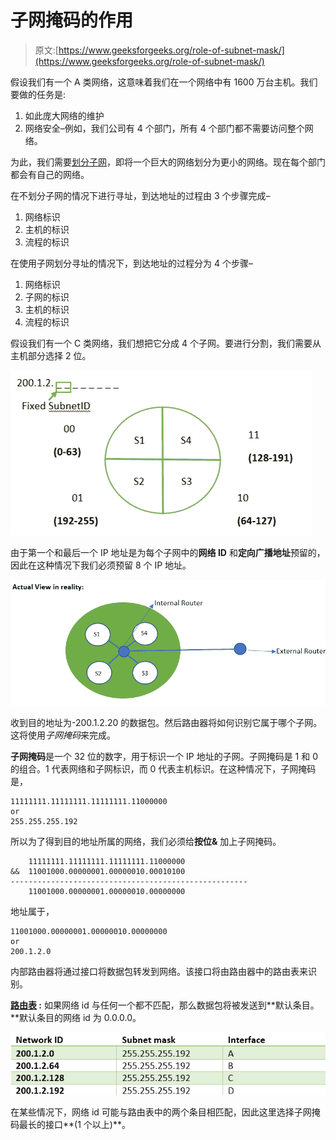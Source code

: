 # 子网掩码的作用

> 原文:[https://www.geeksforgeeks.org/role-of-subnet-mask/](https://www.geeksforgeeks.org/role-of-subnet-mask/)

假设我们有一个 A 类网络，这意味着我们在一个网络中有 1600 万台主机。我们要做的任务是:

1.  如此庞大网络的维护
2.  网络安全–例如，我们公司有 4 个部门，所有 4 个部门都不需要访问整个网络。

为此，我们需要[划分子网](https://www.geeksforgeeks.org/introduction-to-subnetting/)，即将一个巨大的网络划分为更小的网络。现在每个部门都会有自己的网络。

在不划分子网的情况下进行寻址，到达地址的过程由 3 个步骤完成–

1.  网络标识
2.  主机的标识
3.  流程的标识

在使用子网划分寻址的情况下，到达地址的过程分为 4 个步骤–

1.  网络标识
2.  子网的标识
3.  主机的标识
4.  流程的标识

假设我们有一个 C 类网络，我们想把它分成 4 个子网。要进行分割，我们需要从主机部分选择 2 位。

![](img/925b728242247b1537c24c6d43eb6253.png)

由于第一个和最后一个 IP 地址是为每个子网中的**网络 ID** 和**定向广播地址**预留的，因此在这种情况下我们必须预留 8 个 IP 地址。

![](img/e03e2040ea6b9ba37f7c1d812da821cf.png)

收到目的地址为-200.1.2.20 的数据包。然后路由器将如何识别它属于哪个子网。这将使用*子网掩码*来完成。

**子网掩码**是一个 32 位的数字，用于标识一个 IP 地址的子网。子网掩码是 1 和 0 的组合。1 代表网络和子网标识，而 0 代表主机标识。在这种情况下，子网掩码是，

```
11111111.11111111.11111111.11000000 
or
255.255.255.192 
```

所以为了得到目的地址所属的网络，我们必须给**按位&** 加上子网掩码。

```
    11111111.11111111.11111111.11000000
&&  11001000.00000001.00000010.00010100
-----------------------------------------------------
    11001000.00000001.00000010.00000000 
```

地址属于，

```
11001000.00000001.00000010.00000000 
or
200.1.2.0 
```

内部路由器将通过接口将数据包转发到网络。该接口将由路由器中的路由表来识别。

**[路由表](https://www.geeksforgeeks.org/routing-tables-in-computer-network/) :**
如果网络 id 与任何一个都不匹配，那么数据包将被发送到**默认条目。**默认条目的网络 id 为 0.0.0.0。

![](img/cac55f661395dd5c145c1a31e243cd24.png)

在某些情况下，网络 id 可能与路由表中的两个条目相匹配，因此这里选择子网掩码最长的接口**(1 个以上)**。